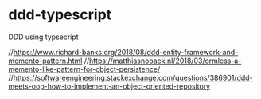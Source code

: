 # ddd-typescript
DDD using typsecript

//https://www.richard-banks.org/2018/08/ddd-entity-framework-and-memento-pattern.html
//https://matthiasnoback.nl/2018/03/ormless-a-memento-like-pattern-for-object-persistence/
//https://softwareengineering.stackexchange.com/questions/386901/ddd-meets-oop-how-to-implement-an-object-oriented-repository
